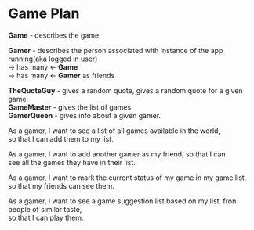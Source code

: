 # Game Plan

**Game** - describes the game

**Gamer** - describes the person associated with instance of the app running(aka logged in user)  
    -> has many <- **Game**  
    -> has many <- **Gamer** as friends  
 	
**TheQuoteGuy** - gives a random quote, gives a random quote for a given game.  
**GameMaster** - gives the list of games  
**GamerQueen** - gives info about a given gamer.  

As a gamer, I want to see a list of all games available in the world,  
so that I can add them to my list.

As a gamer, I want to add another gamer as my friend, so that I can  
see all the games they have in their list.

As a gamer, I want to mark the current status of my game in my game list,  
so that my friends can see them.

As a gamer, I want to see a game suggestion list based on my list, fron people of similar taste,  
so that I can play  them.
